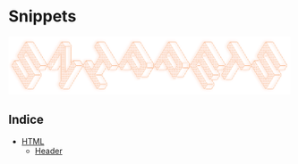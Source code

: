 # Snippets

[![banner](./_/assets/images/snippets_banner.png)](https://github.com/ValentinoDeFazio/snippets)

## Indice

- [HTML](./HTML/)
    * [Header](./HTML/Header)
